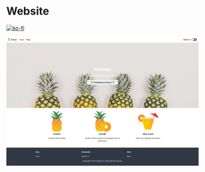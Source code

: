 # Website
[![ko-fi](https://ko-fi.com/img/githubbutton_sm.svg)](https://ko-fi.com/W7W61I0YBJ)


![Screen Capture](https://github.com/kevinbdx35/ananas/blob/main/screen-capture.png?raw=true)
